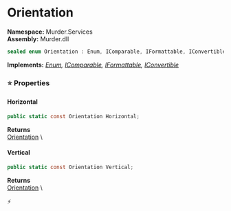 # Orientation

**Namespace:** Murder.Services \
**Assembly:** Murder.dll

```csharp
sealed enum Orientation : Enum, IComparable, IFormattable, IConvertible
```

**Implements:** _[Enum](https://learn.microsoft.com/en-us/dotnet/api/System.Enum?view=net-7.0), [IComparable](https://learn.microsoft.com/en-us/dotnet/api/System.IComparable?view=net-7.0), [IFormattable](https://learn.microsoft.com/en-us/dotnet/api/System.IFormattable?view=net-7.0), [IConvertible](https://learn.microsoft.com/en-us/dotnet/api/System.IConvertible?view=net-7.0)_

### ⭐ Properties
#### Horizontal
```csharp
public static const Orientation Horizontal;
```

**Returns** \
[Orientation](/Murder/Services/Orientation.html) \
#### Vertical
```csharp
public static const Orientation Vertical;
```

**Returns** \
[Orientation](/Murder/Services/Orientation.html) \


⚡